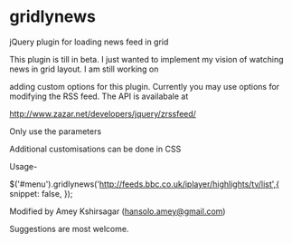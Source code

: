gridlynews
==========

jQuery plugin for loading news feed in grid

This plugin is till in beta. I just wanted to implement my vision of watching news in grid layout. I am still working on

adding custom options for this plugin. Currently you may use options for modifying the RSS feed. The API is availabale at

http://www.zazar.net/developers/jquery/zrssfeed/

Only use the parameters

Additional customisations can be done in CSS


Usage-

$('#menu').gridlynews('http://feeds.bbc.co.uk/iplayer/highlights/tv/list',{
		snippet: false,
	});
	
	

Modified by Amey Kshirsagar (hansolo.amey@gmail.com)

Suggestions are most welcome.
